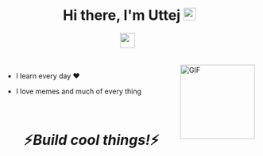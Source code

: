 <div align="center">
   <h1>Hi there, I'm Uttej <img src="https://media.giphy.com/media/hvRJCLFzcasrR4ia7z/giphy.gif" width="25px"> </h1>
</div>

<p align='center'>
   <a href="https://www.linkedin.com/in/uttej-badwane"><img height="30" src="https://user-images.githubusercontent.com/29105795/108614869-30cccb00-73b3-11eb-9d39-f06821ede2c0.png"></a>&nbsp;&nbsp;
 </p>


<br />
<img align="right" height="150px" width="150px" alt="GIF" src="https://media.giphy.com/media/16dIgjWQjikY8/giphy.gif" />
<p align="center">
</p>



 - I learn every day :heart:


 - I love memes and much of every thing










<!--  -->

<br />




<h1 align='center'>⚡️<i>Build cool things!</i>⚡️</h1>
